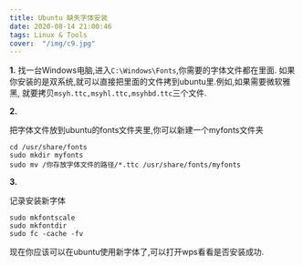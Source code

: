 ```yaml
---
title: Ubuntu 缺失字体安装
date: 2020-08-14 21:00:46
tags: Linux & Tools
cover:  "/img/c9.jpg"
---
```


**1.**
找一台Windows电脑,进入```C:\Windows\Fonts```,你需要的字体文件都在里面.
如果你安装的是双系统,就可以直接把里面的文件拷到ubuntu里.例如,如果需要微软雅黑,
就要拷贝```msyh.ttc,msyhl.ttc,msyhbd.ttc```三个文件.

**2.**

把字体文件放到ubuntu的fonts文件夹里,你可以新建一个myfonts文件夹

```
cd /usr/share/fonts
sudo mkdir myfonts
sudo mv /你存放字体文件的路径/*.ttc /usr/share/fonts/myfonts
```

**3.**

记录安装新字体

```
sudo mkfontscale
sudo mkfontdir
sudo fc -cache -fv
```

现在你应该可以在ubuntu使用新字体了,可以打开wps看看是否安装成功.
